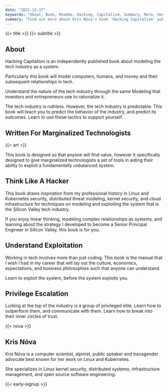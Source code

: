 ```yaml
---
date: "2021-12-17"
keywords: "About, Book, Readme, Hacking, Capitalism, Summary, More, HackingCapitalism, Kris Nova, Nonfiction"
summary: "Find out more about Kris Nóva's book 'Hacking Capitalism' published 2022."
---
```


{{< title >}}
{{< subtitle >}}

## About

Hacking Capitalism is an independently published book about modeling the tech industry as a system.

Particularly this book will model computers, humans, and money and their subsequent relationships in tech.

Understand the nature of the tech industry through the same Modeling that investors and entrepreneurs use to rationalize it.

The tech industry is ruthless. However, the tech industry is predictable. This book will teach you to predict the behavior of the industry, and predict its outcomes. Learn to use these tactics to support yourself.

## Written For Marginalized Technologists

{{< art >}}


This book is designed so that anyone will find value, however it specifically designed to give marginalized technologists a set of tools in aiding their ability to exploit a fundamentally unbalanced system.

## Think Like A Hacker

This book draws inspiration from my professional history in Linux and Kubernetes security, distributed threat modeling, kernel security, and cloud infrastructure for techniques on modeling and exploiting the system that is the Silicon Valley tech industry. 

If you enjoy linear thinking, modeling complex relationships as systems, and learning about the strategy I developed to become a Senior Principal Engineer in Silicon Valley, this book is for you.

## Understand Exploitation 


Working in tech involves more than just coding. 
This book is the manual that I wish I had in my career that will lay out the culture, economics, expectations, and business philosophies such that anyone can understand.

Learn to exploit the system, before the system exploits you.

## Privilege Escalation 

Lurking at the top of the industry is a group of privileged elite.
Learn how to outperform them, and communicate with them.
Learn how to break into their inner circles of trust. 

{{< nova >}}


## Kris Nóva


Kris Nóva is a computer scientist, alpinist, public speaker and transgender advocate best known for her work on Linux and Kubernetes.

She specializes in Linux kernel security, distributed systems, infrastructure management, and open source software engineering. 

{{< early-signup >}}


